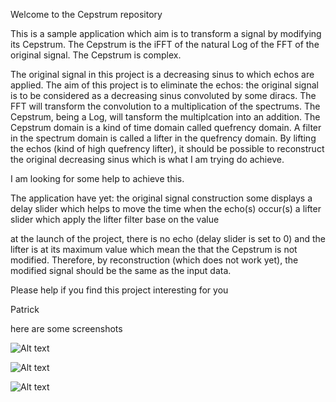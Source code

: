 Welcome to the Cepstrum repository

This is a sample application which aim is to transform a signal by modifying its Cepstrum.
The Cepstrum is the iFFT of the natural Log of the FFT of the original signal. The Cepstrum is complex.

The original signal in this project is a decreasing sinus to which echos are applied. The aim of this project is to eliminate
the echos:
the original signal is to be considered as a decreasing sinus convoluted by some diracs. The FFT will transform the convolution to
a multiplication of the spectrums. The Cepstrum, being a Log, will tansform the multiplcation into an addition. The Cepstrum
domain is a kind of time domain called quefrency domain. A filter in the spectrum domain is called a lifter in the quefrency
domain. By lifting the echos (kind of high quefrency lifter), it should be possible to reconstruct the original decreasing
sinus which is what I am trying do achieve. 

I am looking for some help to achieve this.

The application have yet:
the original signal construction
some displays
a delay slider which helps to move the time when the echo(s) occur(s)
a lifter slider which apply the lifter filter base on the value

at the launch of the project, there is no echo (delay slider is set to 0) and the lifter is at its maximum value which mean the
that the Cepstrum is not modified. Therefore, by reconstruction (which does not work yet), the modified signal should be the
same as the input data.

Please help if you find this project interesting for you

Patrick

here are some screenshots

![Alt text](https://github.com/PatrickMuringer/Cepstrum/blob/master/Cepstrum/images/signal.png?raw=true "Original Signal")

![Alt text](https://github.com/PatrickMuringer/Cepstrum/blob/master/Cepstrum/images/app%20startup.png?raw=true "Startup of the project")

![Alt text](https://github.com/PatrickMuringer/Cepstrum/blob/master/Cepstrum/images/app%20startup%20with%20echo.png?raw=true "When adding echo")

